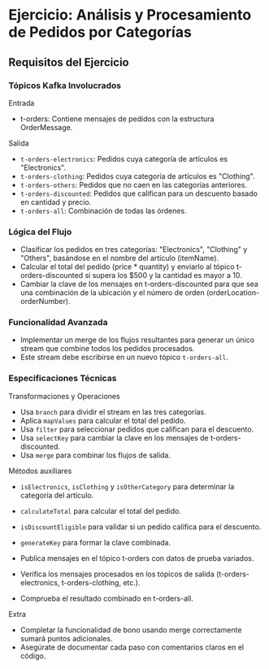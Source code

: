 # Ejercicio: Análisis y Procesamiento de Pedidos por Categorías

## Requisitos del Ejercicio
### Tópicos Kafka Involucrados

Entrada
- t-orders: Contiene mensajes de pedidos con la estructura OrderMessage.

Salida
- `t-orders-electronics`: Pedidos cuya categoría de artículos es "Electronics".
- `t-orders-clothing`: Pedidos cuya categoría de artículos es "Clothing".
- `t-orders-others`: Pedidos que no caen en las categorías anteriores.
- `t-orders-discounted`: Pedidos que califican para un descuento basado en cantidad y precio.
- `t-orders-all`: Combinación de todas las órdenes.

### Lógica del Flujo

- Clasificar los pedidos en tres categorías: "Electronics", "Clothing" y "Others", basándose en el nombre del artículo (itemName).
- Calcular el total del pedido (price * quantity) y enviarlo al tópico t-orders-discounted si supera los $500 y la cantidad es mayor a 10.
- Cambiar la clave de los mensajes en t-orders-discounted para que sea una combinación de la ubicación y el número de orden (orderLocation-orderNumber).

### Funcionalidad Avanzada

- Implementar un merge de los flujos resultantes para generar un único stream que combine todos los pedidos procesados. 
- Este stream debe escribirse en un nuevo tópico `t-orders-all`.

### Especificaciones Técnicas

Transformaciones y Operaciones

- Usa `branch` para dividir el stream en las tres categorías.
- Aplica `mapValues` para calcular el total del pedido.
- Usa `filter` para seleccionar pedidos que califican para el descuento.
- Usa `selectKey` para cambiar la clave en los mensajes de t-orders-discounted.
- Usa `merge` para combinar los flujos de salida.

Métodos auxiliares

- `isElectronics`, `isClothing` y `isOtherCategory` para determinar la categoría del artículo.
- `calculateTotal` para calcular el total del pedido.
- `isDiscountEligible` para validar si un pedido califica para el descuento.
- `generateKey` para formar la clave combinada.

- Publica mensajes en el tópico t-orders con datos de prueba variados.
- Verifica los mensajes procesados en los tópicos de salida (t-orders-electronics, t-orders-clothing, etc.).
- Comprueba el resultado combinado en t-orders-all.

Extra
- Completar la funcionalidad de bono usando merge correctamente sumará puntos adicionales. 
- Asegúrate de documentar cada paso con comentarios claros en el código.